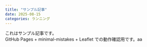 ```yaml
---
title: "サンプル記事"
date: 2025-08-15
categories: ランニング
---
```


これはサンプル記事です。  
GitHub Pages + minimal-mistakes + Leaflet での動作確認用です。aa
